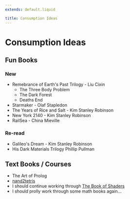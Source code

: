 ```yaml
---
extends: default.liquid

title: Consumption Ideas 
---
```

# Consumption Ideas

## Fun Books

### New

* Remebrance of Earth's Past Trilogy - Liu Cixin
    + The Three Body Problem
    + The Dark Forest
    + Deaths End
* Starmaker - Olaf Stapledon
* The Years of Rice and Salt - Kim Stanley Robinson
* New York 2140 - Kim Stanley Robinson
* RailSea - China Mieville

### Re-read

* Galileo's Dream - Kim Stanley Robinson
* His Dark Materials Trilogy Phillip Pullman

## Text Books / Courses

* The Art of Prolog
* [nand2tetris](http://nand2tetris.org)
* I should continue working through [The Book of Shaders](https://thebookofshaders.com)
* I should prolly work through some math books again...

